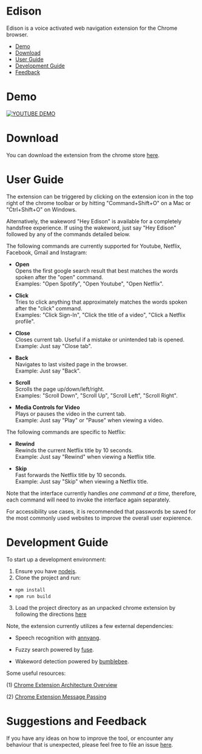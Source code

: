 # Edison

Edison is a voice activated web navigation extension for the Chrome browser.

- <a href="#Demo">Demo</a>
- <a href="#Download">Download</a>
- <a href="#UserGuide">User Guide</a>
- <a href="#Developing">Development Guide</a>
- <a href="#Feedback">Feedback</a>

<a name="Demo"></a>
# Demo

[![YOUTUBE DEMO](https://img.youtube.com/vi/Il0RF0RZK28/0.jpg)](https://www.youtube.com/watch?v=Il0RF0RZK28)

<a name="Download"></a>
# Download

You can download the extension from the chrome store [here](https://chrome.google.com/webstore/detail/tulip/cjedgkiefphilnnkgmpakjdjehjjgaef).

<a name="UserGuide"></a>
# User Guide

The extension can be triggered by clicking on the extension icon in the top right of the chrome toolbar or by hitting "Command+Shift+O" on a Mac or "Ctrl+Shift+O" on Windows. 

Alternatively, the wakeword "Hey Edison" is available for a completely handsfree experience. If using the wakeword, just say "Hey Edison" followed by any of the commands detailed below.

The following commands are currently supported for Youtube, Netflix, Facebook, Gmail and Instagram:

- **Open**  
Opens the first google search result that best matches the words spoken after the "open" command.  
Examples: "Open Spotify", "Open Youtube", "Open Netflix".

- **Click**  
Tries to click anything that approximately matches the words spoken after the "click" command.  
Examples: "Click Sign-In", "Click the title of a video", "Click a Netflix profile".

- **Close**  
Closes current tab. Useful if a mistake or unintended tab is opened.  
Example: Just say "Close tab".

- **Back**  
Navigates to last visited page in the browser.  
Example: Just say "Back".

- **Scroll**  
Scrolls the page up/down/left/right.  
Examples: "Scroll Down", "Scroll Up", "Scroll Left", "Scroll Right".

- **Media Controls for Video**  
Plays or pauses the video in the current tab.  
Example: Just say "Play" or "Pause" when viewing a video.

The following commands are specific to Netflix:  

- **Rewind**  
Rewinds the current Netflix title by 10 seconds.  
Example: Just say "Rewind" when viewing a Netflix title.

- **Skip**  
Fast forwards the Netflix title by 10 seconds.  
Example: Just say "Skip" when viewing a Netflix title.

Note that the interface currently handles *one command at a time*, therefore, each command will need to invoke the interface again separately.

For accessibility use cases, it is recommended that passwords be saved for the most commonly used websites to improve the overall user expierence.

<a name="Developing"></a>
# Development Guide

To start up a development environment:

1. Ensure you have [nodejs](https://nodejs.org/en/download/). 
2. Clone the project and run:

* ``` npm install ``` 
* ``` npm run build ```

3. Load the project directory as an unpacked chrome extension by following the directions [here](https://developer.chrome.com/extensions/getstarted#manifest)

Note, the extension currently utilizes a few external dependencies:

- Speech recognition with [annyang](https://github.com/TalAter/annyang).

- Fuzzy search powered by [fuse](https://fusejs.io/).

- Wakeword detection powered by [bumblebee](https://github.com/jaxcore/bumblebee-hotword).

Some useful resources:

(1) [Chrome Extension Architecture Overview](https://developer.chrome.com/extensions/overview#arch)

(2) [Chrome Extension Message Passing](https://developer.chrome.com/extensions/messaging)

<a name="Feedback"></a>
# Suggestions and Feedback

If you have any ideas on how to improve the tool, or encounter any behaviour that is unexpected, please feel free to file an issue [here](https://github.com/leekevinyg/tulip-web/issues/new).
